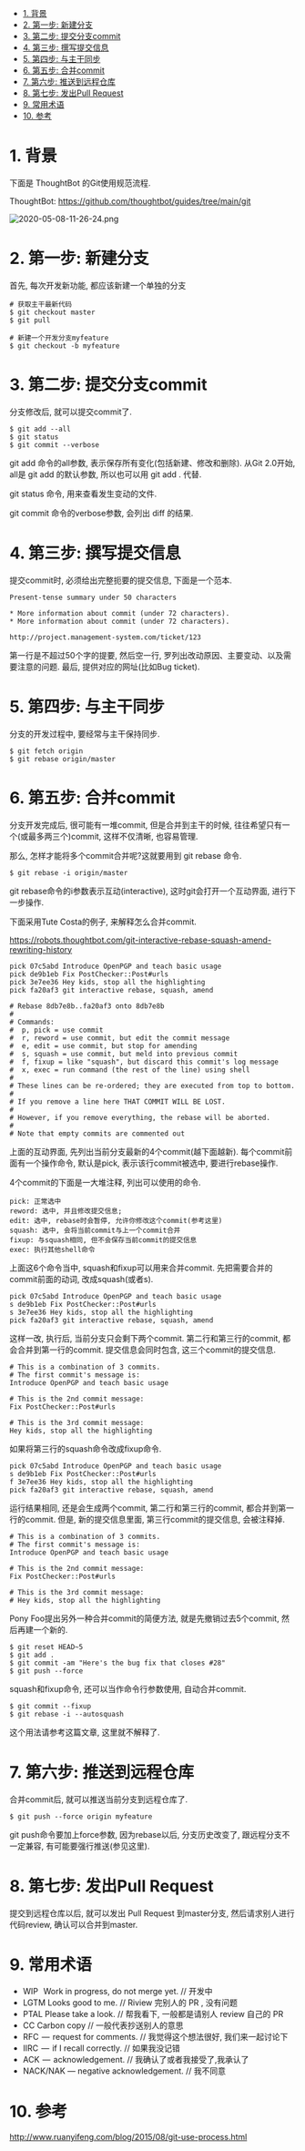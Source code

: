 
<!-- @import "[TOC]" {cmd="toc" depthFrom=1 depthTo=6 orderedList=false} -->

<!-- code_chunk_output -->

- [1. 背景](#1-背景)
- [2. 第一步: 新建分支](#2-第一步-新建分支)
- [3. 第二步: 提交分支commit](#3-第二步提交分支commit)
- [4. 第三步: 撰写提交信息](#4-第三步撰写提交信息)
- [5. 第四步: 与主干同步](#5-第四步与主干同步)
- [6. 第五步: 合并commit](#6-第五步合并commit)
- [7. 第六步: 推送到远程仓库](#7-第六步推送到远程仓库)
- [8. 第七步: 发出Pull Request](#8-第七步发出pull-request)
- [9. 常用术语](#9-常用术语)
- [10. 参考](#10-参考)

<!-- /code_chunk_output -->


# 1. 背景

下面是 ThoughtBot 的Git使用规范流程. 

ThoughtBot: https://github.com/thoughtbot/guides/tree/main/git

![2020-05-08-11-26-24.png](./images/2020-05-08-11-26-24.png)

# 2. 第一步: 新建分支

首先, 每次开发新功能, 都应该新建一个单独的分支

```
# 获取主干最新代码
$ git checkout master
$ git pull

# 新建一个开发分支myfeature
$ git checkout -b myfeature
```

# 3. 第二步: 提交分支commit

分支修改后, 就可以提交commit了. 

```
$ git add --all
$ git status
$ git commit --verbose
```

git add 命令的all参数, 表示保存所有变化(包括新建、修改和删除). 从Git 2.0开始, all是 git add 的默认参数, 所以也可以用 git add . 代替. 

git status 命令, 用来查看发生变动的文件. 

git commit 命令的verbose参数, 会列出 diff 的结果. 

# 4. 第三步: 撰写提交信息

提交commit时, 必须给出完整扼要的提交信息, 下面是一个范本. 

```
Present-tense summary under 50 characters

* More information about commit (under 72 characters).
* More information about commit (under 72 characters).

http://project.management-system.com/ticket/123
```

第一行是不超过50个字的提要, 然后空一行, 罗列出改动原因、主要变动、以及需要注意的问题. 最后, 提供对应的网址(比如Bug ticket). 

# 5. 第四步: 与主干同步

分支的开发过程中, 要经常与主干保持同步. 

```
$ git fetch origin
$ git rebase origin/master
```

# 6. 第五步: 合并commit

分支开发完成后, 很可能有一堆commit, 但是合并到主干的时候, 往往希望只有一个(或最多两三个)commit, 这样不仅清晰, 也容易管理. 

那么, 怎样才能将多个commit合并呢?这就要用到 git rebase 命令. 

```
$ git rebase -i origin/master
```

git rebase命令的i参数表示互动(interactive), 这时git会打开一个互动界面, 进行下一步操作. 

下面采用Tute Costa的例子, 来解释怎么合并commit. 

https://robots.thoughtbot.com/git-interactive-rebase-squash-amend-rewriting-history

```
pick 07c5abd Introduce OpenPGP and teach basic usage
pick de9b1eb Fix PostChecker::Post#urls
pick 3e7ee36 Hey kids, stop all the highlighting
pick fa20af3 git interactive rebase, squash, amend

# Rebase 8db7e8b..fa20af3 onto 8db7e8b
#
# Commands:
#  p, pick = use commit
#  r, reword = use commit, but edit the commit message
#  e, edit = use commit, but stop for amending
#  s, squash = use commit, but meld into previous commit
#  f, fixup = like "squash", but discard this commit's log message
#  x, exec = run command (the rest of the line) using shell
#
# These lines can be re-ordered; they are executed from top to bottom.
#
# If you remove a line here THAT COMMIT WILL BE LOST.
#
# However, if you remove everything, the rebase will be aborted.
#
# Note that empty commits are commented out
```

上面的互动界面, 先列出当前分支最新的4个commit(越下面越新). 每个commit前面有一个操作命令, 默认是pick, 表示该行commit被选中, 要进行rebase操作. 

4个commit的下面是一大堆注释, 列出可以使用的命令. 

```
pick: 正常选中
reword: 选中, 并且修改提交信息; 
edit: 选中, rebase时会暂停, 允许你修改这个commit(参考这里)
squash: 选中, 会将当前commit与上一个commit合并
fixup: 与squash相同, 但不会保存当前commit的提交信息
exec: 执行其他shell命令
```

上面这6个命令当中, squash和fixup可以用来合并commit. 先把需要合并的commit前面的动词, 改成squash(或者s). 

```
pick 07c5abd Introduce OpenPGP and teach basic usage
s de9b1eb Fix PostChecker::Post#urls
s 3e7ee36 Hey kids, stop all the highlighting
pick fa20af3 git interactive rebase, squash, amend
```

这样一改, 执行后, 当前分支只会剩下两个commit. 第二行和第三行的commit, 都会合并到第一行的commit. 提交信息会同时包含, 这三个commit的提交信息. 

```
# This is a combination of 3 commits.
# The first commit's message is:
Introduce OpenPGP and teach basic usage

# This is the 2nd commit message:
Fix PostChecker::Post#urls

# This is the 3rd commit message:
Hey kids, stop all the highlighting
```

如果将第三行的squash命令改成fixup命令. 

```
pick 07c5abd Introduce OpenPGP and teach basic usage
s de9b1eb Fix PostChecker::Post#urls
f 3e7ee36 Hey kids, stop all the highlighting
pick fa20af3 git interactive rebase, squash, amend
```

运行结果相同, 还是会生成两个commit, 第二行和第三行的commit, 都合并到第一行的commit. 但是, 新的提交信息里面, 第三行commit的提交信息, 会被注释掉. 

```
# This is a combination of 3 commits.
# The first commit's message is:
Introduce OpenPGP and teach basic usage

# This is the 2nd commit message:
Fix PostChecker::Post#urls

# This is the 3rd commit message:
# Hey kids, stop all the highlighting
```

Pony Foo提出另外一种合并commit的简便方法, 就是先撤销过去5个commit, 然后再建一个新的. 

```
$ git reset HEAD~5
$ git add .
$ git commit -am "Here's the bug fix that closes #28"
$ git push --force
```

squash和fixup命令, 还可以当作命令行参数使用, 自动合并commit. 

```
$ git commit --fixup  
$ git rebase -i --autosquash 
```

这个用法请参考这篇文章, 这里就不解释了. 

# 7. 第六步: 推送到远程仓库

合并commit后, 就可以推送当前分支到远程仓库了. 

```
$ git push --force origin myfeature
```

git push命令要加上force参数, 因为rebase以后, 分支历史改变了, 跟远程分支不一定兼容, 有可能要强行推送(参见这里). 

# 8. 第七步: 发出Pull Request

提交到远程仓库以后, 就可以发出 Pull Request 到master分支, 然后请求别人进行代码review, 确认可以合并到master. 

# 9. 常用术语

* WIP   Work in progress, do not merge yet. // 开发中
* LGTM Looks good to me. // Riview 完别人的 PR , 没有问题
* PTAL Please take a look. // 帮我看下, 一般都是请别人 review 自己的 PR
* CC Carbon copy // 一般代表抄送别人的意思
* RFC  —  request for comments. // 我觉得这个想法很好, 我们来一起讨论下
* IIRC  —  if I recall correctly. // 如果我没记错
* ACK  —  acknowledgement. // 我确认了或者我接受了,我承认了
* NACK/NAK — negative acknowledgement. // 我不同意

# 10. 参考

http://www.ruanyifeng.com/blog/2015/08/git-use-process.html